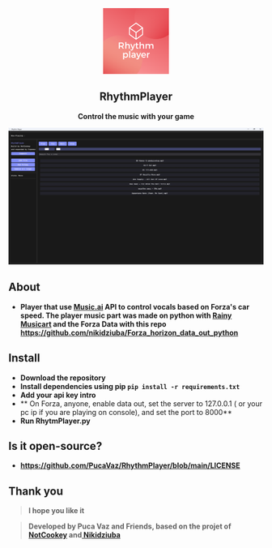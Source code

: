 <p align="center"><img src="https://github.com/PucaVaz/RhythmPlayer/blob/main/Logo.png" width="130px"></p>
<h2 align="center">RhythmPlayer</h2>
<p align="center"><b>Control the music with your game</b></p>
<kbd><img src="https://github.com/PucaVaz/RhythmPlayer/blob/main/printscreen.jpeg"></kbd>

## About
- **Player that use [Music.ai](music.ai) API to control vocals based on Forza's car speed. The player music part was made on python with [Rainy Musicart](https://github.com/NotCookey/Rainy) and the Forza Data with this repo
https://github.com/nikidziuba/Forza_horizon_data_out_python**

## Install
- **Download the repository**
- **Install dependencies using pip `pip install -r requirements.txt`**
- **Add your api key intro**
- ** On Forza, anyone, enable data out, set the server to 127.0.0.1 ( or your pc ip if you are playing on console), and set the port to 8000**
- **Run RhytmPlayer.py**

## Is it open-source?
- **https://github.com/PucaVaz/RhythmPlayer/blob/main/LICENSE**

## Thank you
> **I hope you like it**

> **Developed by Puca Vaz and Friends, based on the projet of [NotCookey](https://github.com/NotCookey) and[ Nikidziuba](https://github.com/nikidziuba/Forza_horizon_data_out_python)**

